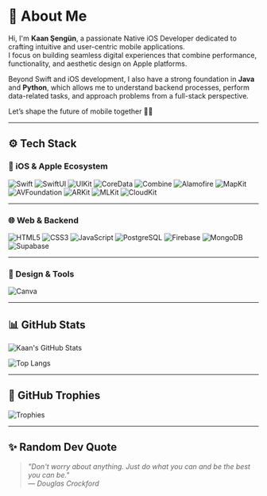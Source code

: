 # 👋 About Me

Hi, I'm **Kaan Şengün**, a passionate Native iOS Developer dedicated to crafting intuitive and user-centric mobile applications.  
I focus on building seamless digital experiences that combine performance, functionality, and aesthetic design on Apple platforms.

Beyond Swift and iOS development, I also have a strong foundation in **Java** and **Python**, which allows me to understand backend processes, perform data-related tasks, and approach problems from a full-stack perspective.

Let’s shape the future of mobile together 🚀📱

---

## ⚙️ Tech Stack

### 🍎 iOS & Apple Ecosystem  
![Swift](https://img.shields.io/badge/Swift-FA7343?style=for-the-badge&logo=swift&logoColor=white)
![SwiftUI](https://img.shields.io/badge/SwiftUI-0A84FF?style=for-the-badge&logo=swift&logoColor=white)
![UIKit](https://img.shields.io/badge/UIKit-000000?style=for-the-badge&logo=apple&logoColor=white)
![CoreData](https://img.shields.io/badge/CoreData-4479A1?style=for-the-badge&logo=coredata&logoColor=white)
![Combine](https://img.shields.io/badge/Combine-1D1D1F?style=for-the-badge&logo=apple&logoColor=white)
![Alamofire](https://img.shields.io/badge/Alamofire-DD0B78?style=for-the-badge&logo=swift&logoColor=white)
![MapKit](https://img.shields.io/badge/MapKit-00BFFF?style=for-the-badge&logo=apple&logoColor=white)
![AVFoundation](https://img.shields.io/badge/AVFoundation-5E5E5E?style=for-the-badge&logo=apple&logoColor=white)
![ARKit](https://img.shields.io/badge/ARKit-BF5AF2?style=for-the-badge&logo=arkit&logoColor=white)
![MLKit](https://img.shields.io/badge/MLKit-34A853?style=for-the-badge&logo=google&logoColor=white)
![CloudKit](https://img.shields.io/badge/CloudKit-007AFF?style=for-the-badge&logo=icloud&logoColor=white)

---

### 🌐 Web & Backend  
![HTML5](https://img.shields.io/badge/HTML5-E34F26?style=for-the-badge&logo=html5&logoColor=white)
![CSS3](https://img.shields.io/badge/CSS3-1572B6?style=for-the-badge&logo=css3&logoColor=white)
![JavaScript](https://img.shields.io/badge/JavaScript-F7DF1E?style=for-the-badge&logo=javascript&logoColor=black)
![PostgreSQL](https://img.shields.io/badge/PostgreSQL-316192?style=for-the-badge&logo=postgresql&logoColor=white)
![Firebase](https://img.shields.io/badge/Firebase-FFCA28?style=for-the-badge&logo=firebase&logoColor=black)
![MongoDB](https://img.shields.io/badge/MongoDB-4EA94B?style=for-the-badge&logo=mongodb&logoColor=white)
![Supabase](https://img.shields.io/badge/Supabase-3ECF8E?style=for-the-badge&logo=supabase&logoColor=white)

---

### 🎨 Design & Tools  
![Canva](https://img.shields.io/badge/Canva-00C4CC?style=for-the-badge&logo=Canva&logoColor=white)

---

## 📊 GitHub Stats

![Kaan's GitHub Stats](https://github-readme-stats.vercel.app/api?username=Kaansengun&show_icons=true&theme=dark&hide_border=false&count_private=true)  

![Top Langs](https://github-readme-stats.vercel.app/api/top-langs/?username=Kaansengun&layout=compact&theme=dark&hide_border=false) 

---

## 🏅 GitHub Trophies

![Trophies](https://github-profile-trophy.vercel.app/?username=Kaansengun&theme=darkhub&no-frame=false&row=1&column=8)

---

## ✨ Random Dev Quote

> _"Don't worry about anything. Just do what you can and be the best you can be."_  
> — *Douglas Crockford*
<!--
**Kaansengun/Kaansengun** is a ✨ _special_ ✨ repository because its `README.md` (this file) appears on your GitHub profile.

Here are some ideas to get you started:

- 🔭 I’m currently working on ...
- 🌱 I’m currently learning ...
- 👯 I’m looking to collaborate on ...
- 🤔 I’m looking for help with ...
- 💬 Ask me about ...
- 📫 How to reach me: ...
- 😄 Pronouns: ...
- ⚡ Fun fact: ...
-->

